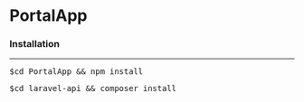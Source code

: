 # PortalApp
<h3>Installation</h3>
<hr>
<pre>$cd PortalApp && npm install</pre>
<pre>$cd laravel-api && composer install</pre>
